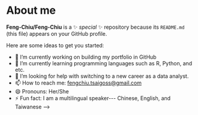 # About me

**Feng-Chiu/Feng-Chiu** is a ✨ _special_ ✨ repository because its `README.md` (this file) appears on your GitHub profile.

Here are some ideas to get you started:


- 🔭 I’m currently working on building my portfolio in GitHub
- 🌱 I’m currently learning programming languages such as R, Python, and etc. 
- 🤔 I’m looking for help with switching to a new career as a data analyst.
- 📫 How to reach me: fengchiu.tsaigoss@gmail.com
- 😄 Pronouns: Her/She
- ⚡ Fun fact: I am a multilingual speaker--- Chinese, English, and Taiwanese
-->
